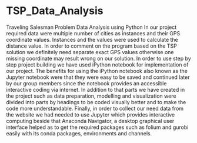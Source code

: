 # TSP_Data_Analysis
Traveling Salesman Problem Data Analysis using Python
In our project required data were multiple number of cities as instances and their GPS coordinate values. Instances and the values were used to calculate the distance value. In order to comment on the program based on the TSP solution we definitely need separate exact GPS values otherwise one missing coordinate may result wrong on our solution. In order to use step by step project building we have used iPython notebook for implementation of our project. The benefits for using the iPython notebook also known as the Jupyter notebook were that they were easy to be saved and continued later by our group members since the notebook provides an accessible interactive coding via internet. In addition to that parts we have created in the project such as data preparation, modelling and visualization were divided into parts by headings to be coded visually better and to make the code more understandable. Finally, in order to collect our need data from the website we had needed to use Jupyter which provides interactive computing beside that Anaconda Navigator, a desktop graphical user interface helped as to get the required packages such as folium and gurobi easily with its conda packages, environments and channels.
